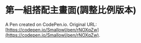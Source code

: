 # 第一組搭配主畫面(調整比例版本)

A Pen created on CodePen.io. Original URL: [https://codepen.io/Smallowl/pen/rNOXqZw](https://codepen.io/Smallowl/pen/rNOXqZw).


